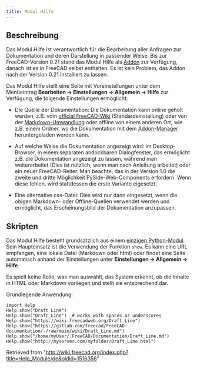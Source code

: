 ```yaml
---
title: Modul Hilfe
---
```

## Beschreibung

Das Modul Hilfe ist verantwortlich für die Bearbeitung aller Anfragen zur Dokumentation und deren Darstellung in passender Weise. Bis zur FreeCAD-Version 0.21 stand das Modul Hilfe als [Addon](/Std_AddonMgr/de "Std AddonMgr/de") zur Verfügung, danach ist es in FreeCAD selbst enthalten. Es ist kein Problem, das Addon nach der Version 0.21 installiert zu lassen.

Das Modul Hilfe stellt eine Seite mit Voreinstellungen unter dem Menüeintrag **Bearbeiten → Einstellungen → Allgemein → Hilfe** zur Verfügung, die folgende Einstellungen ermöglicht:

* Die Quelle der Dokumentation: Die Dokumentation kann online geholt werden, z.B. vom [official FreeCAD-Wiki](https://wiki.freecad.org) (Standardeinstellung) oder von der [Markdown-Umwandlung](https://github.com/FreeCAD/FreeCAD-documentation) oder offline von einem anderen Ort, wie z.B. einem Ordner, wo die Dokumentation mit dem [Addon-Manager](/Std_AddonMgr "Std AddonMgr") heruntergeladen werden kann.

* Auf welche Weise die Dokumentation angezeigt wird: im Desktop-Browser, in einem separaten andockbaren Dialogfenster, das ermöglicht z.B. die Dokumentation angezeigt zu lassen, während man weiterarbeitet (Dies ist nützlich, wenn man nach Anleitung arbeitet) oder ein neuer FreeCAD-Reiter. Man beachte, das in der Version 1.0 die zweite und dritte Möglichkeit PySide-Web-Components erfordern. Wenn diese fehlen, wird stattdessen die erste Variante eigesetzt.

* Eine alternative css-Datei: Dies wird nur dann eingesetzt, wenn die obigen Markdown- oder Offline-Quellen verwendet werden und ermöglicht, das Erscheinungsbild der Dokumentation anzupassen.

## Skripten

Das Modul Hilfe besteht grundsätzlich aus einem [einzigen Python-Modul](https://github.com/FreeCAD/FreeCAD/blob/main/src/Mod/Help/Help.py). Sein Haupteinsatz ist die Verwendung der Funktion `show`. Es kann eine URL empfangen, eine lokale Datei (Markdown oder html) oder findet eine Seite automatisch anhand der Einstellungen unter **Einstellungen → Allgemein → Hilfe**.

Es spielt keine Rolle, was man auswählt, das System erkennt, ob die Inhalte in HTML oder Markdown vorliegen und stellt sie entsprechend dar.

Grundlegende Anwendung:

```
import Help
Help.show("Draft Line")
Help.show("Draft_Line")  # works with spaces or underscores
Help.show("https://wiki.freecadweb.org/Draft_Line")
Help.show("https://gitlab.com/freecad/FreeCAD-documentation/-/raw/main/wiki/Draft_Line.md")
Help.show("/home/myUser/.FreeCAD/Documentation/Draft_Line.md")
Help.show("http://myserver.com/myfolder/Draft_Line.html")

```

Retrieved from "<http://wiki.freecad.org/index.php?title=Help_Module/de&oldid=1516356>"